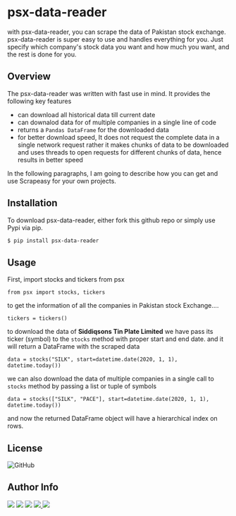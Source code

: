 # psx-data-reader
with psx-data-reader, you can scrape the data of Pakistan stock exchange. psx-data-reader is super easy to use and handles everything for you. Just specify which company's stock data you want and how much you want, and the rest is done for you.

## Overview 
The psx-data-reader was written with fast use in mind. It provides the following key features

- can download all historical data till current date
- can downalod data for of multiple companies in a single line of code
- returns a `Pandas DataFrame` for the downloaded data
- for better download speed, It does not request the complete data in a single network request rather it makes chunks of data to be downloaded and uses threads to open requests for different chunks of data, hence results in better speed

In the following paragraphs, I am going to describe how you can get and use Scrapeasy for your own projects.


## Installation

To download psx-data-reader, either fork this github repo or simply use Pypi via pip.

```bash
$ pip install psx-data-reader
```

## Usage

First, import stocks and tickers from psx

``
from psx import stocks, tickers
``

to get the information of all the companies in Pakistan stock Exchange....

```
tickers = tickers()
```


to download the data of **Siddiqsons Tin Plate Limited** we have pass its ticker (symbol) to the `stocks` method with proper start and end date. and it will return a DataFrame with the scraped data

```
data = stocks("SILK", start=datetime.date(2020, 1, 1), datetime.today())
```


we can also download the data of multiple companies in a single call to `stocks` method by passing a list or tuple of symbols


```
data = stocks(["SILK", "PACE"], start=datetime.date(2020, 1, 1), datetime.today())
```

and now the returned DataFrame object will have a hierarchical index on rows.


## License
![GitHub](https://img.shields.io/github/license/MuhammadAmir5670/psx-data-reader)

## Author Info
<p align="left">
<a href="mailto:muhammmadamir5670@gmail.com"><img src="https://img.icons8.com/fluent/40/000000/gmail-new.png"/></a>
<a href = "https://www.linkedin.com/in/muhammad-amir-9826b71b5/"><img src="https://img.icons8.com/fluent/40/000000/linkedin.png"/></a>
<a href = "https://twitter.com/Daniyal60990408/"><img src="https://img.icons8.com/fluent/40/000000/twitter.png"/></a>
<a href="https://www.facebook.com/daniyal.abbasi.1610/">
<img src="https://img.icons8.com/fluent/40/000000/facebook-new.png">
</a>
<a href = "https://www.instagram.com/the_infamous_abbasi/"><img src="https://img.icons8.com/fluent/40/000000/instagram-new.png"/></a>
</p>

